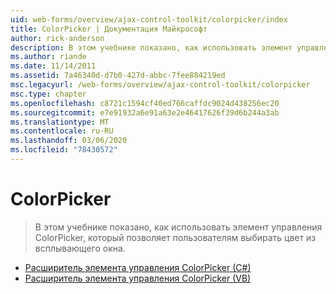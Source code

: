 ```yaml
---
uid: web-forms/overview/ajax-control-toolkit/colorpicker/index
title: ColorPicker | Документация Майкрософт
author: rick-anderson
description: В этом учебнике показано, как использовать элемент управления ColorPicker, который позволяет пользователям выбирать цвет из всплывающего окна.
ms.author: riande
ms.date: 11/14/2011
ms.assetid: 7a46340d-d7b0-427d-abbc-7fee884219ed
msc.legacyurl: /web-forms/overview/ajax-control-toolkit/colorpicker
msc.type: chapter
ms.openlocfilehash: c8721c1594cf40ed766caffdc9024d438256ec20
ms.sourcegitcommit: e7e91932a6e91a63e2e46417626f39d6b244a3ab
ms.translationtype: MT
ms.contentlocale: ru-RU
ms.lasthandoff: 03/06/2020
ms.locfileid: "78430572"
---
```

# <a name="colorpicker"></a>ColorPicker

> В этом учебнике показано, как использовать элемент управления ColorPicker, который позволяет пользователям выбирать цвет из всплывающего окна.

- [Расширитель элемента управления ColorPicker (C#)](using-the-colorpicker-control-extender-cs.md)
- [Расширитель элемента управления ColorPicker (VB)](using-the-colorpicker-control-extender-vb.md)
